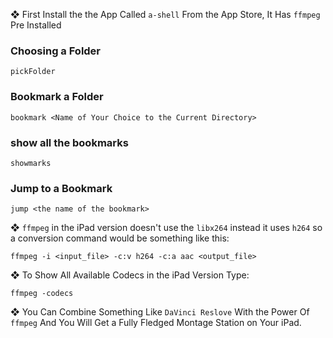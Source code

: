 ❖ First Install the the App Called `a-shell` From the App Store, It Has `ffmpeg` Pre Installed

### Choosing a Folder

```
pickFolder
```

### Bookmark a Folder

```
bookmark <Name of Your Choice to the Current Directory>
```

### show all the bookmarks

```
showmarks
```

### Jump to a Bookmark

```
jump <the name of the bookmark>
```

❖ `ffmpeg` in the iPad version doesn't use the `libx264` instead it uses `h264` so a conversion command would be something like this: 

```
ffmpeg -i <input_file> -c:v h264 -c:a aac <output_file>
```

❖ To Show All Available Codecs in the iPad Version Type: 

```
ffmpeg -codecs
```

❖ You Can Combine Something Like `DaVinci Reslove` With the Power Of `ffmpeg` And You Will Get a Fully Fledged Montage Station on Your iPad. 